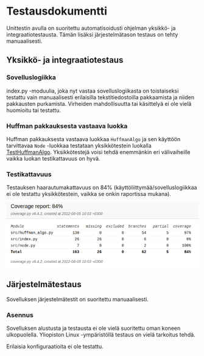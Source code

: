 # Testausdokumentti

Unittestin avulla on suoritettu automatisoidusti ohjelman yksikkö- ja integraatiotestausta. Tämän lisäksi järjestelmätason testaus on tehty manuaalisesti.

## Yksikkö- ja integraatiotestaus

### Sovelluslogiikka

index.py -moduulia, joka nyt vastaa sovelluslogiikasta on toistaiseksi testattu vain manuaalisesti erilaisilla tekstitiedostoilla pakkaamista ja niiden pakkausten purkamista. Virheiden mahdollisuutta tai käsittelyä ei ole vielä huomioitu tai testattu.

### Huffman pakkauksesta vastaava luokka

Huffman pakkauksesta vastaava luokkaa `HuffmanAlgo` ja sen käyttöön tarvittavaa `Node` -luokkaa testataan yksikkötestein luokalla [TestHuffmanAlgo](https://github.com/ereborinkorppi/tiralabra/blob/main/src/tests/huffman_algo_test.py). Yksikkötestejä voisi tehdä enemmänkin eri välivaiheille vaikka luokan testikattavuus on hyvä.

### Testikattavuus

Testauksen haarautumakattavuus on 84% (käyttöliittymää/sovelluslogiikkaa ei ole testattu yksikkötestein, vaikka se onkin raportissa mukana).

![](./kuvat/testikattavuus.png)

## Järjestelmätestaus

Sovelluksen järjestelmätestit on suoritettu manuaalisesti.

### Asennus

Sovelluksen alustusta ja testausta ei ole vielä suoritettu oman koneen ulkopuolella. Yliopiston Linux -ympäristöllä testaus on vielä tarkoitus tehdä.

Erilaisia konfiguraatioita ei ole testattu.